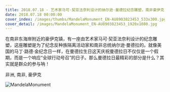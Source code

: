 ```yaml
---
title: 2018.07.18 - 艺术家马可·契亚法奈利设计的纳尔逊·曼德拉纪念雕塑，南非豪伊克 (© Andy Trevaskis/Alamy Stock Photo)
date: 2018.07.18 00:00:00
cover_index: /images/thumbs/MandelaMonument_EN-AU8903823453_533x300.jpg
cover_detail: /images/MandelaMonument_EN-AU8903823453_1920x1080.jpg
---
```


在南非东海岸附近的豪伊克镇，有一座由艺术家马可·契亚法奈利设计的纪念雕塑，这座雕塑是为了纪念反种族隔离活动家和南非总统纳尔逊·曼德拉的。就像美国的马丁·路德·金纪念日一样，在曼德拉生日这天庆祝曼德拉日不仅仅是一个假期，而是一个响应“全球行动号召”的日子。那么曼德拉日最精彩的部分是什么？其实就是群众的参与呐！

非洲, 南非, 豪伊克

![MandelaMonument](/images/MandelaMonument_EN-AU8903823453_1920x1080.jpg)

